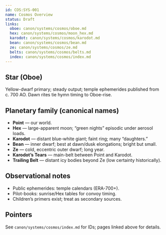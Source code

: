 ```yaml
---
id: COS:SYS-001
name: Cosmos Overview
status: Draft
links:
  oboe: canon/systems/cosmos/oboe.md
  hex: canon/systems/cosmos/moon_hex.md
  karodot: canon/systems/cosmos/karodot.md
  bean: canon/systems/cosmos/bean.md
  ze: canon/systems/cosmos/ze.md
  belts: canon/systems/cosmos/belts.md
  index: canon/systems/cosmos/index.md
---
```


## Star (Oboe)
Yellow-dwarf primary; steady output; temple ephemerides published from c. 700 AO. Dawn rites tie hymn timing to Oboe-rise.

## Planetary family (canonical names)
- **Point** — our world.
- **Hex** — large-apparent moon; “green nights” episodic under aerosol loads.
- **Karodot** — distant blue-white giant; faint ring; many “daughters.”
- **Bean** — inner dwarf; best at dawn/dusk elongations; bright but small.
- **Ze** — cold, eccentric outer dwarf; long year.
- **Karodot’s Tears** — main-belt between Point and Karodot.
- **Trailing Belt** — distant icy bodies beyond Ze (low certainty historically).

## Observational notes
- Public ephemerides: temple calendars (ERA-700+).
- Pilot-books: sunrise/Hex tables for convoy timing.
- Children’s primers exist; treat as secondary sources.

## Pointers
See `canon/systems/cosmos/index.md` for IDs; pages linked above for details.
